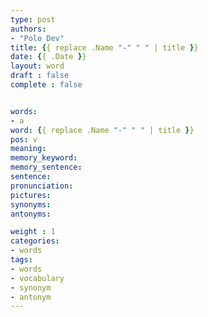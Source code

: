 ```yaml
---
type: post
authors:
- "Polo Dev"
title: {{ replace .Name "-" " " | title }}
date: {{ .Date }}
layout: word
draft : false
complete : false


words:
- a
word: {{ replace .Name "-" " " | title }}
pos: v
meaning:
memory_keyword:
memory_sentence:
sentence:
pronunciation:
pictures:
synonyms:
antonyms:

weight : 1
categories:
- words
tags:
- words
- vocabulary
- synonym
- antonym
---
```

